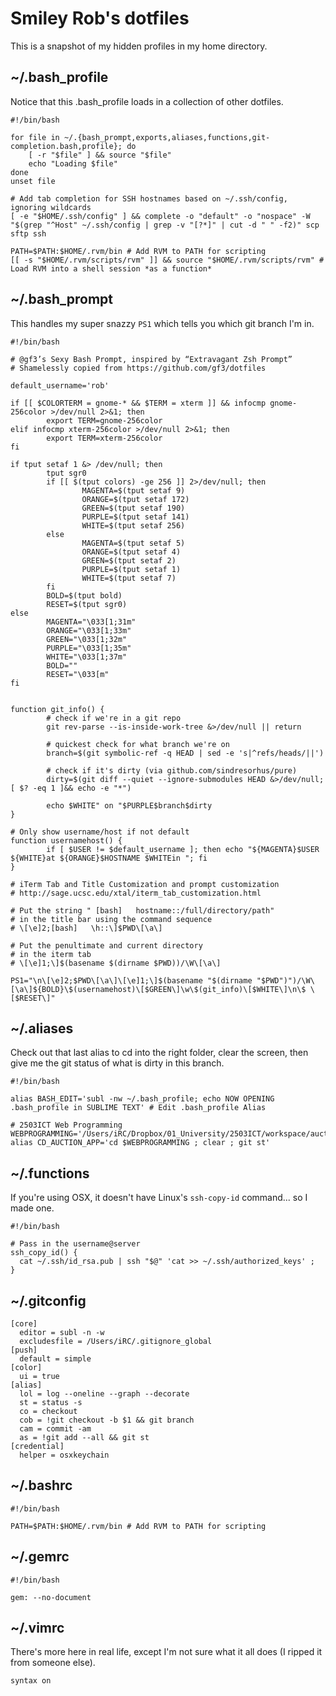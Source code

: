 # Smiley Rob's dotfiles

This is a snapshot of my hidden profiles in my home directory. 

## ~/.bash_profile

Notice that this .bash_profile loads in a collection of other dotfiles.

    #!/bin/bash
	
	for file in ~/.{bash_prompt,exports,aliases,functions,git-completion.bash,profile}; do
  		[ -r "$file" ] && source "$file"
  		echo "Loading $file"
	done
	unset file

	# Add tab completion for SSH hostnames based on ~/.ssh/config, ignoring wildcards
	[ -e "$HOME/.ssh/config" ] && complete -o "default" -o "nospace" -W "$(grep "^Host" ~/.ssh/config | grep -v "[?*]" | cut -d " " -f2)" scp sftp ssh

	PATH=$PATH:$HOME/.rvm/bin # Add RVM to PATH for scripting
	[[ -s "$HOME/.rvm/scripts/rvm" ]] && source "$HOME/.rvm/scripts/rvm" # Load RVM into a shell session *as a function*


## ~/.bash_prompt

This handles my super snazzy `PS1` which tells you which git branch I'm in.

	#!/bin/bash
	
	# @gf3’s Sexy Bash Prompt, inspired by “Extravagant Zsh Prompt”
	# Shamelessly copied from https://github.com/gf3/dotfiles
	
	default_username='rob'
	
	if [[ $COLORTERM = gnome-* && $TERM = xterm ]] && infocmp gnome-256color >/dev/null 2>&1; then
	        export TERM=gnome-256color
	elif infocmp xterm-256color >/dev/null 2>&1; then
	        export TERM=xterm-256color
	fi
	
	if tput setaf 1 &> /dev/null; then
	        tput sgr0
	        if [[ $(tput colors) -ge 256 ]] 2>/dev/null; then
	                MAGENTA=$(tput setaf 9)
	                ORANGE=$(tput setaf 172)
	                GREEN=$(tput setaf 190)
	                PURPLE=$(tput setaf 141)
	                WHITE=$(tput setaf 256)
	        else
	                MAGENTA=$(tput setaf 5)
	                ORANGE=$(tput setaf 4)
	                GREEN=$(tput setaf 2)
	                PURPLE=$(tput setaf 1)
	                WHITE=$(tput setaf 7)
	        fi
	        BOLD=$(tput bold)
	        RESET=$(tput sgr0)
	else
	        MAGENTA="\033[1;31m"
	        ORANGE="\033[1;33m"
	        GREEN="\033[1;32m"
	        PURPLE="\033[1;35m"
	        WHITE="\033[1;37m"
	        BOLD=""
	        RESET="\033[m"
	fi
	
	
	function git_info() {
	        # check if we're in a git repo
	        git rev-parse --is-inside-work-tree &>/dev/null || return
	
	        # quickest check for what branch we're on
	        branch=$(git symbolic-ref -q HEAD | sed -e 's|^refs/heads/||')
	
	        # check if it's dirty (via github.com/sindresorhus/pure)
	        dirty=$(git diff --quiet --ignore-submodules HEAD &>/dev/null; [ $? -eq 1 ]&& echo -e "*")
	
	        echo $WHITE" on "$PURPLE$branch$dirty
	}
	
	# Only show username/host if not default
	function usernamehost() {
	        if [ $USER != $default_username ]; then echo "${MAGENTA}$USER ${WHITE}at ${ORANGE}$HOSTNAME $WHITEin "; fi
	}
	
	# iTerm Tab and Title Customization and prompt customization
	# http://sage.ucsc.edu/xtal/iterm_tab_customization.html
	
	# Put the string " [bash]   hostname::/full/directory/path"
	# in the title bar using the command sequence
	# \[\e]2;[bash]   \h::\]$PWD\[\a\]
	
	# Put the penultimate and current directory
	# in the iterm tab
	# \[\e]1;\]$(basename $(dirname $PWD))/\W\[\a\]
	
	PS1="\n\[\e]2;$PWD\[\a\]\[\e]1;\]$(basename "$(dirname "$PWD")")/\W\[\a\]${BOLD}\$(usernamehost)\[$GREEN\]\w\$(git_info)\[$WHITE\]\n\$ \[$RESET\]"

## ~/.aliases

Check out that last alias to cd into the right folder, clear the screen, then give me the git status of what is dirty in this branch.
	
	#!/bin/bash
	
	alias BASH_EDIT='subl -nw ~/.bash_profile; echo NOW OPENING .bash_profile in SUBLIME TEXT' # Edit .bash_profile Alias

	# 2503ICT Web Programming
	WEBPROGRAMMING='/Users/iRC/Dropbox/01_University/2503ICT/workspace/auction_app'
	alias CD_AUCTION_APP='cd $WEBPROGRAMMING ; clear ; git st'

## ~/.functions

If you're using OSX, it doesn't have Linux's `ssh-copy-id` command... so I made one.

	#!/bin/bash
	
	# Pass in the username@server
	ssh_copy_id() {
	  cat ~/.ssh/id_rsa.pub | ssh "$@" 'cat >> ~/.ssh/authorized_keys' ;
	}

## ~/.gitconfig

    [core]
      editor = subl -n -w
      excludesfile = /Users/iRC/.gitignore_global
    [push]
      default = simple
    [color]
      ui = true
    [alias]
      lol = log --oneline --graph --decorate
	  st = status -s
	  co = checkout
	  cob = !git checkout -b $1 && git branch
	  cam = commit -am
	  as = !git add --all && git st
    [credential]
      helper = osxkeychain

## ~/.bashrc

    #!/bin/bash
	
	PATH=$PATH:$HOME/.rvm/bin # Add RVM to PATH for scripting

## ~/.gemrc

    #!/bin/bash
        
	gem: --no-document

## ~/.vimrc

There's more here in real life, except I'm not sure what it all does (I ripped it from someone else).

    syntax on
